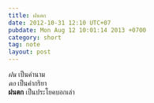 ```yaml
---
title: ฝนตก
date: 2012-10-31 12:10 UTC+07
pubdate: Mon Aug 12 10:01:14 2013 +0700
category: short
tag: note
layout: post
---
```


*ฝน* เป็นคำนาม  
*ตก* เป็นคำกริยา  
**ฝนตก** เป็นประโยคบอกเล่า
